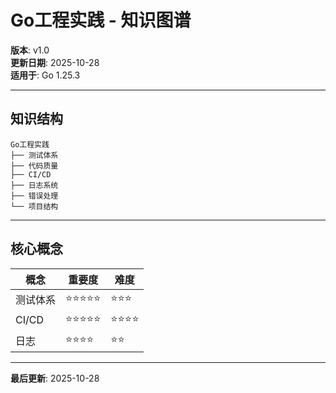 # Go工程实践 - 知识图谱

**版本**: v1.0  
**更新日期**: 2025-10-28  
**适用于**: Go 1.25.3

---

## 知识结构

```text
Go工程实践
├── 测试体系
├── 代码质量
├── CI/CD
├── 日志系统
├── 错误处理
└── 项目结构
```

---

## 核心概念

| 概念 | 重要度 | 难度 |
|------|--------|------|
| 测试体系 | ⭐⭐⭐⭐⭐ | ⭐⭐⭐ |
| CI/CD | ⭐⭐⭐⭐⭐ | ⭐⭐⭐⭐ |
| 日志 | ⭐⭐⭐⭐ | ⭐⭐ |

---

**最后更新**: 2025-10-28

